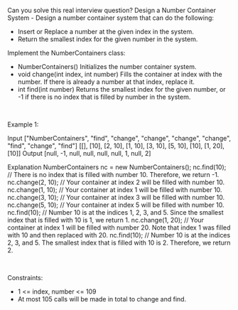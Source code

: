 Can you solve this real interview question? Design a Number Container System - Design a number container system that can do the following:

 * Insert or Replace a number at the given index in the system.
 * Return the smallest index for the given number in the system.

Implement the NumberContainers class:

 * NumberContainers() Initializes the number container system.
 * void change(int index, int number) Fills the container at index with the number. If there is already a number at that index, replace it.
 * int find(int number) Returns the smallest index for the given number, or -1 if there is no index that is filled by number in the system.

 

Example 1:


Input
["NumberContainers", "find", "change", "change", "change", "change", "find", "change", "find"]
[[], [10], [2, 10], [1, 10], [3, 10], [5, 10], [10], [1, 20], [10]]
Output
[null, -1, null, null, null, null, 1, null, 2]

Explanation
NumberContainers nc = new NumberContainers();
nc.find(10); // There is no index that is filled with number 10. Therefore, we return -1.
nc.change(2, 10); // Your container at index 2 will be filled with number 10.
nc.change(1, 10); // Your container at index 1 will be filled with number 10.
nc.change(3, 10); // Your container at index 3 will be filled with number 10.
nc.change(5, 10); // Your container at index 5 will be filled with number 10.
nc.find(10); // Number 10 is at the indices 1, 2, 3, and 5. Since the smallest index that is filled with 10 is 1, we return 1.
nc.change(1, 20); // Your container at index 1 will be filled with number 20. Note that index 1 was filled with 10 and then replaced with 20. 
nc.find(10); // Number 10 is at the indices 2, 3, and 5. The smallest index that is filled with 10 is 2. Therefore, we return 2.


 

Constraints:

 * 1 <= index, number <= 109
 * At most 105 calls will be made in total to change and find.
